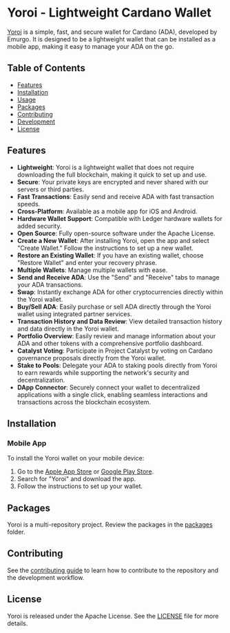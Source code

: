 # Yoroi - Lightweight Cardano Wallet

[Yoroi](https://github.com/Emurgo/yoroi) is a simple, fast, and secure wallet for Cardano (ADA), developed by Emurgo. It is designed to be a lightweight wallet that can be installed as a mobile app, making it easy to manage your ADA on the go.

## Table of Contents

- [Features](#features)
- [Installation](#installation)
- [Usage](#usage)
- [Packages](#packages)
- [Contributing](#contributing)
- [Development](#development)
- [License](#license)

## Features

- **Lightweight**: Yoroi is a lightweight wallet that does not require downloading the full blockchain, making it quick to set up and use.
- **Secure**: Your private keys are encrypted and never shared with our servers or third parties.
- **Fast Transactions**: Easily send and receive ADA with fast transaction speeds.
- **Cross-Platform**: Available as a mobile app for iOS and Android.
- **Hardware Wallet Support**: Compatible with Ledger hardware wallets for added security.
- **Open Source**: Fully open-source software under the Apache License.
- **Create a New Wallet**: After installing Yoroi, open the app and select "Create Wallet." Follow the instructions to set up a new wallet.
- **Restore an Existing Wallet**: If you have an existing wallet, choose "Restore Wallet" and enter your recovery phrase.
- **Multiple Wallets**: Manage multiple wallets with ease.
- **Send and Receive ADA**: Use the "Send" and "Receive" tabs to manage your ADA transactions.
- **Swap**: Instantly exchange ADA for other cryptocurrencies directly within the Yoroi wallet.
- **Buy/Sell ADA**: Easily purchase or sell ADA directly through the Yoroi wallet using integrated partner services.
- **Transaction History and Data Review**: View detailed transaction history and data directly in the Yoroi wallet.
- **Portfolio Overview**: Easily review and manage information about your ADA and other tokens with a comprehensive portfolio dashboard.
- **Catalyst Voting**: Participate in Project Catalyst by voting on Cardano governance proposals directly from the Yoroi wallet.
- **Stake to Pools**: Delegate your ADA to staking pools directly from Yoroi to earn rewards while supporting the network's security and decentralization.
- **DApp Connector**: Securely connect your wallet to decentralized applications with a single click, enabling seamless interactions and transactions across the blockchain ecosystem.


## Installation

### Mobile App

To install the Yoroi wallet on your mobile device:

1. Go to the [Apple App Store](https://apps.apple.com/) or [Google Play Store](https://play.google.com/).
2. Search for "Yoroi" and download the app.
3. Follow the instructions to set up your wallet.

## Packages

Yoroi is a multi-repository project. Review the packages in the [packages](https://github.com/Emurgo/yoroi/tree/develop/packages) folder.

## Contributing

See the [contributing guide](https://github.com/Emurgo/yoroi/blob/develop/CONTRIBUTING.md) to learn how to contribute to the repository and the development workflow.

## License

Yoroi is released under the Apache License. See the [LICENSE](https://github.com/Emurgo/yoroi/blob/develop/LICENSE) file for more details.
